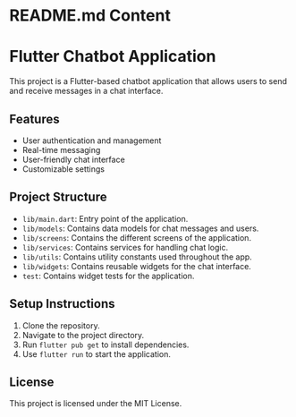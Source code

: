 # README.md Content

# Flutter Chatbot Application

This project is a Flutter-based chatbot application that allows users to send and receive messages in a chat interface.

## Features

- User authentication and management
- Real-time messaging
- User-friendly chat interface
- Customizable settings

## Project Structure

- `lib/main.dart`: Entry point of the application.
- `lib/models`: Contains data models for chat messages and users.
- `lib/screens`: Contains the different screens of the application.
- `lib/services`: Contains services for handling chat logic.
- `lib/utils`: Contains utility constants used throughout the app.
- `lib/widgets`: Contains reusable widgets for the chat interface.
- `test`: Contains widget tests for the application.

## Setup Instructions

1. Clone the repository.
2. Navigate to the project directory.
3. Run `flutter pub get` to install dependencies.
4. Use `flutter run` to start the application.

## License

This project is licensed under the MIT License.